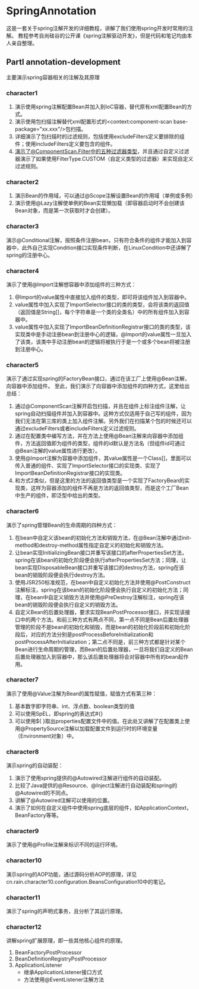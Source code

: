 # SpringAnnotation
这是一套关于spring注解开发的详细教程，讲解了我们使用spring开发时常用的注解。
教程参考自尚硅谷的公开课《spring注解驱动开发》，但是代码和笔记均由本人亲自整理。

## PartⅠ annotation-development
主要演示spring容器相关的注解及其原理

### character1

1. 演示使用spring注解配置Bean并加入到IoC容器，替代原有xml配置Bean的方式。
2. 演示使用包扫描注解替代xml配置形式的<context:component-scan base-package="xx.xxx"/>包扫描。
3. 详细演示了包扫描时的过滤规则，包括使用excludeFilters定义要排除的组件；使用includeFilters定义要包含的组件。
4. 演示了@ComponentScan.Filter中的五种过滤器类型，并且通过自定义过滤器演示了如果使用FilterType.CUSTOM（自定义类型的过滤器）来实现自定义过滤规则。

### character2

1. 演示Bean的作用域，可以通过@Scope注解设置Bean的作用域（单例或多例）
2. 演示使用@Lazy注解使单例的Bean实现懒加载（即容器启动时不会创建该Bean对象，而是第一次获取时才会创建）。

### character3
演示@Conditional注解，按照条件注册bean，只有符合条件的组件才能加入到容器中，此外自己实现Condition接口实现条件判断，在LinuxCondition中还讲解了spring的注册中心。

### character4
演示了使用@Import注解想容器中添加组件的三种方式：

1. @Import的value属性中直接加入组件的类型，即可将该组件加入到容器中。
2. value属性中加入实现了ImportSelector接口的类的类型，会将该类的返回值（返回值是String[]，每个字符串是一个类的全类名）中的所有组件加入到容器中。
3. value属性中加入实现了ImportBeanDefinitionRegistrar接口的类的类型，该实现类中是手动注册bean到注册中心的逻辑，@Import的value属性一旦加入了该类，该类中手动注册bean的逻辑将被执行于是一个或多个bean将被注册到注册中心。

### character5
演示了通过实现spring的FactoryBean<T>接口，通过在该工厂上使用@Bean注解，向容器中添加<T>组件。
至此，我们演示了向容器中添加组件的四种方式，这里给出总结：

1. 通过@ComponentScan注解开启包扫描，并且在组件上标注组件注解，让spring自动扫描组件并加入到容器中。这种方式仅适用于自己写的组件，因为我们无法在第三库的类上加入组件注解。另外我们在扫描某个包的时候还可以通过excludeFilters或者includeFilters定义过滤规则。
2. 通过在配置类中编写方法，并在方法上使用@Bean注解来向容器中添加组件，方法返回值即为组件的类型，组件的id默认是方法名（但组件id可通过@Bean注解的value属性进行更改）。
3. 使用@Import注解为容器中添加组件，其value属性是一个Class[]，里面可以传入普通的组件、实现了ImportSelector接口的实现类、实现了ImportBeanDefinitionRegistrar接口的实现类。
4. 和方式2类似，但是这里的方法的返回值类型是一个实现了FactoryBean<T>的实现类，这样为容器添加的组件不再是方法的返回值类型，而是这个工厂Bean中生产的组件，即泛型<T>中给出的类型。

### character6
演示了spring管理Bean的生命周期的四种方式：
1. 在bean中自定义该bean的初始化方法和销毁方法，在@Bean注解中通过init-method和destroy-method属性指定自定义的初始化和销毁方法。
2. 让bean实现InitializingBean接口并重写该接口的afterPropertiesSet方法，spring在该bean的初始化阶段便会执行afterPropertiesSet方法；同理，让bean实现DisposableBean接口并重写该接口的destroy方法，spring在该bean的销毁阶段便会执行destroy方法。
3. 使用JSR250标准规范，在bean中自定义初始化方法并使用@PostConstruct注解标注，spring在该bean的初始化阶段便会执行自定义的初始化方法；同理，在bean中自定义销毁方法并使用@PreDestroy注解标注，spring在该bean的销毁阶段便会执行自定义的销毁方法。
4. 自定义Bean的后置处理器，要求实现BeanPostProcessor接口，并实现该接口中的两个方法。和前三种方式有两点不同，第一点不同是Bean后置处理器管理的阶段不是bean的初始化和销毁，而是bean的初始化阶段前和初始化阶段后，对应的方法分别是postProcessBeforeInitialization和postProcessAfterInitialization；第二点不同是，前三种方式都是针对某个Bean进行生命周期的管理，而Bean的后置处理器，一旦将我们自定义的Bean后置处理器加入到容器中，那么该后置处理器将会对容器中所有的bean起作用。

### character7
演示了使用@Value注解为Bean的属性赋值，赋值方式有第三种：
1. 基本数字即字符串、int、浮点数、boolean类型的值
2. 可以使用SpEL，即spring的表达式#{}
3. 可以使用${ }取出properties配置文件中的值。在此处又讲解了在配置类上使用@PropertySource注解以加载配置文件到运行时的环境变量（Environment对象）中。

### character8
演示spring的自动装配：
1. 演示了使用spring提供的@Autowired注解进行组件的自动装配。
2. 比较了Java提供的@Resource、@Inject注解进行自动装配和spring的@Autowired的不同点。
3. 讲解了@Autowired注解可以使用的位置。
4. 演示了如何在自定义组件中使用spring底层的组件，如ApplicationContext，BeanFactory等等。

### character9
演示了使用@Profile注解来标识不同的运行环境。

### character10
演示spring的AOP功能，通过源码分析AOP的原理，详见cn.rain.character10.configuration.BeansConfiguration10中的笔记。

### character11
演示了spring的声明式事务，且分析了其运行原理。

### character12
讲解spring扩展原理，即一些其他核心组件的原理。
1. BeanFactoryPostProcessor
2. BeanDefinitionRegistryPostProcessor
3. ApplicationListener
   - 继承ApplicationListener<E>接口方式
   - 方法使用@EventListener注解方法
